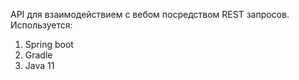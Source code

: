 API для взаимодействием с вебом посредством REST запросов.
Используется:
1. Spring boot
2. Gradle
3. Java 11